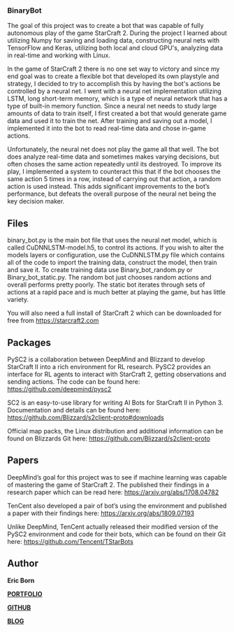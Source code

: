 ### BinaryBot
The goal of this project was to create a bot that was capable of fully autonomous play of the game StarCraft 2. During the project I learned about utilizing Numpy for saving and loading data, constructing neural nets with TensorFlow and Keras, utilizing both local and cloud GPU's, analyzing data in real-time and working with Linux.

In the game of StarCraft 2 there is no one set way to victory and since my end goal was to create a flexible bot that developed its own playstyle and strategy, I decided to try to accomplish this by having the bot's actions be controlled by a neural net. I went with a neural net implementation utilizing LSTM, long short-term memory, which is a type of neural network that has a type of built-in memory function. Since a neural net needs to study large amounts of data to train itself, I first created a bot that would generate game data and used it to train the net. After training and saving out a model, I implemented it into the bot to read real-time data and chose in-game actions. 

Unfortunately, the neural net does not play the game all that well. The bot does analyze real-time data and sometimes makes varying decisions, but often choses the same action repeatedly until its destroyed. To improve its play, I implemented a system to counteract this that if the bot chooses the same action 5 times in a row, instead of carrying out that action, a random action is used instead. This adds significant improvements to the bot’s performance, but defeats the overall purpose of the neural net being the key decision maker.

## Files
binary_bot.py is the main bot file that uses the neural net model, which is called CuDNNLSTM-model.h5, to control its actions. If you wish to alter the models layers or configuration, use the CuDNNLSTM.py file which contains all of the code to import the training data, construct the model, then train and save it. To create training data use Binary_bot_random.py or Binary_bot_static.py. The random bot just chooses random actions and overall performs pretty poorly. The static bot iterates through sets of actions at a rapid pace and is much better at playing the game, but has little variety.

You will also need a full install of StarCraft 2 which can be downloaded for free from https://starcraft2.com

## Packages
PySC2 is a collaboration between DeepMind and Blizzard to develop StarCraft II into a rich environment for RL research. PySC2 provides an interface for RL agents to interact with StarCraft 2, getting observations and sending actions. The code can be found here: https://github.com/deepmind/pysc2

SC2 is an easy-to-use library for writing AI Bots for StarCraft II in Python 3. Documentation and details can be found here: https://github.com/Blizzard/s2client-proto#downloads

Official map packs, the Linux distribution and additional information can be found on Blizzards Git here: https://github.com/Blizzard/s2client-proto

## Papers
DeepMind’s goal for this project was to see if machine learning was capable of mastering the game of StarCraft 2. The published their findings in a research paper which can be read here: https://arxiv.org/abs/1708.04782

TenCent also developed a pair of bot’s using the environment and published a paper with their findings here: https://arxiv.org/abs/1809.07193

Unlike DeepMind, TenCent actually released their modified version of the PySC2 environment and code for their bots, which can be found on their Git here: https://github.com/Tencent/TStarBots

## Author
**Eric Born**

[**PORTFOLIO**](https://ericborn.github.io)

[**GITHUB**](https://github.com/ericborn)

[**BLOG**](https://medium.com/@eric.born85)
